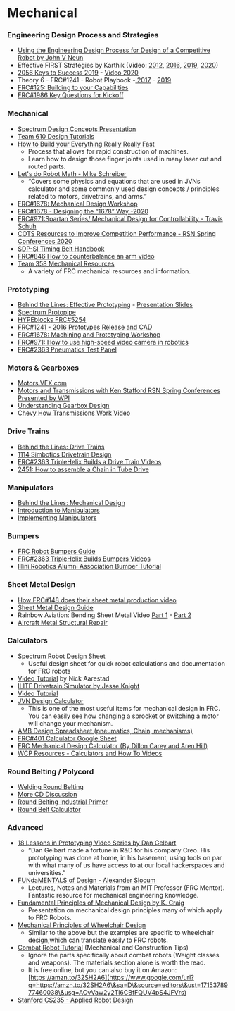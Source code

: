 # Mechanical

### Engineering Design Process and Strategies <a href="#h.r5ir8o8etar5" id="h.r5ir8o8etar5"></a>

* [Using the Engineering Design Process for Design of a Competitive Robot by ](https://www.google.com/url?q=https://people.clarkson.edu/\~jcarroll/FIRST/Engineering\_Design\_Process\_in\_Competition\_Robotics\_-\_PAPER.20091204.pdf\&sa=D\&source=editors\&ust=1715378977429490\&usg=AOvVaw2AIPdLR6TJ2Q97GB3JoVkX)[John V Neun](https://www.google.com/url?q=http://people.clarkson.edu/\~jcarroll/FIRST/Using\_a\_WOT\_for\_Competition\_Robot\_Design.jv.11252008.pdf\&sa=D\&source=editors\&ust=1715378977429780\&usg=AOvVaw21MOfzzlngO2jwcf7AjJC8)
* Effective FIRST Strategies by Karthik (Video: [2012](https://www.google.com/url?q=http://www.youtube.com/watch?feature%3Dplayer\_embedded%26v%3DApk\_X-maRf8\&sa=D\&source=editors\&ust=1715378977430253\&usg=AOvVaw1q6w7\_DXbIYF8ZmMPaK690), [201](https://www.google.com/url?q=https://www.youtube.com/watch?v%3DsJOfH-lomEQ\&sa=D\&source=editors\&ust=1715378977430537\&usg=AOvVaw2Gc4U5gTcGuLiYR4tl0sBI)[6](https://www.google.com/url?q=https://www.youtube.com/watch?v%3DsJOfH-lomEQ\&sa=D\&source=editors\&ust=1715378977430738\&usg=AOvVaw2TWyrjUd-9EuArZxelDQ0A), [2019](https://www.google.com/url?q=https://www.youtube.com/watch?v%3DZI6QJpVO4Eo\&sa=D\&source=editors\&ust=1715378977430996\&usg=AOvVaw1e8gr6p8k7efpuH0SU4oMS), [2020](https://www.google.com/url?q=https://www.youtube.com/watch?v%3DxJYv7uxXMn0\&sa=D\&source=editors\&ust=1715378977431276\&usg=AOvVaw2koFhyHXNmvL1TpEP6fUgY))
* [2056 Keys to Success 2019](https://www.google.com/url?q=https://docs.google.com/viewerng/viewer?url%3Dhttp%253A%252F%252F2056.ca%252Fwp-content%252Fuploads%252F2017%252F10%252F2056-Team-Presentation-2017.pdf\&sa=D\&source=editors\&ust=1715378977431724\&usg=AOvVaw2F7fVVjzRcyOD9MFxR68r0) - [Video 2020](https://www.google.com/url?q=https://www.youtube.com/watch?v%3Dn-wsABuUbr8\&sa=D\&source=editors\&ust=1715378977431986\&usg=AOvVaw0ibhUY9eOOBQNbupyVJpUD)
* Theory 6 - FRC#1241 - Robot Playbook  -[ ](https://www.google.com/url?q=https://drive.google.com/file/d/0BwvyTH6hACHhWm5YNE5yaVFudzA/view\&sa=D\&source=editors\&ust=1715378977432448\&usg=AOvVaw3kELew-cznrxhHMgyz8SZy)[2017](https://www.google.com/url?q=https://drive.google.com/file/d/0BwvyTH6hACHhWm5YNE5yaVFudzA/view\&sa=D\&source=editors\&ust=1715378977432682\&usg=AOvVaw2GF8xAqf-CoOz\_nOBBljwF) -  [2019](https://www.google.com/url?q=https://docs.wixstatic.com/ugd/0470e2\_a5c58513b8d1446490efecfc1156e422.pdf\&sa=D\&source=editors\&ust=1715378977433000\&usg=AOvVaw2mng7Pq-pARaH2IRA3LCEj)
* [FRC#125: Building to your Capabilities](https://www.google.com/url?q=https://static1.squarespace.com/static/586e6c73b3db2bba412e767c/t/59b4b8216f4ca36cb5fde575/1505015855772/Building%2BTo%2BYour%2BCapabilities.pdf\&sa=D\&source=editors\&ust=1715378977433471\&usg=AOvVaw3t8iDaFqkGIQfSAtm84XwF)
* [FRC#1986 Key Questions for Kickoff](https://www.google.com/url?q=https://www.chiefdelphi.com/media/papers/3418\&sa=D\&source=editors\&ust=1715378977433848\&usg=AOvVaw3Did2SwBo0jNsMPoRb1qRu)

### Mechanical <a href="#h.ro96u34b9b61" id="h.ro96u34b9b61"></a>

* [Spectrum Design Concepts Presentation](https://www.google.com/url?q=http://design.spectrum3847.org\&sa=D\&source=editors\&ust=1715378977434443\&usg=AOvVaw3qyJL10Rd3D0l15oOqnxZh)
* [Team 610 Design Tutorials](https://www.google.com/url?q=http://www.team610.com/wp-content/uploads/2014/03/Design-TutorialsRev10.pdf\&sa=D\&source=editors\&ust=1715378977434838\&usg=AOvVaw1IsY33RqU6fXUZ1LHnU2ny)
* [How to Build your Everything Really Really Fast](https://www.google.com/url?q=http://www.instructables.com/id/How-to-Build-your-Everything-Really-Really-Fast/\&sa=D\&source=editors\&ust=1715378977435252\&usg=AOvVaw2Qcula-kEZhOy6P6YXoyIs)
  * Process that allows for rapid construction of machines.
  * Learn how to design those finger joints used in many laser cut and routed parts.
* [Let's do Robot Math - Mike Schreiber](https://www.google.com/url?q=https://www.chiefdelphi.com/t/paper-lets-do-robot-math/182021?u%3Dallengregoryiv\&sa=D\&source=editors\&ust=1715378977435944\&usg=AOvVaw3gbUHJ8K09dsDwvdoUm9pR)
  * “Covers some physics and equations that are used in JVNs calculator and some commonly used design concepts / principles related to motors, drivetrains, and arms.”
* [FRC#1678: Mechanical Design Workshop](https://www.google.com/url?q=https://www.youtube.com/watch?v%3DzFDEgpA4t\_Y%26index%3D1%26list%3DPL6j32uphg3L-Waf6DAdlYr-cV2GxNqfge\&sa=D\&source=editors\&ust=1715378977436621\&usg=AOvVaw269xY14tkbkqsgMLmN\_Bpo)
* [FRC#1678 - Designing the “1678” Way -2020](https://www.google.com/url?q=https://www.youtube.com/watch?v%3DHBOvJ3KL2n8\&sa=D\&source=editors\&ust=1715378977436997\&usg=AOvVaw03qgcvogLaZ4pSXH70H3eL)&#x20;
* [FRC#971:Spartan Series/ Mechanical Design for Controllability - Travis Schuh](https://www.google.com/url?q=https://www.youtube.com/watch?v%3DVNfFn-gcfFI%26list%3DPLk1Mm-3aieXWa0eyDP1\_MahuzqhVsDQXd%26index%3D0\&sa=D\&source=editors\&ust=1715378977437451\&usg=AOvVaw3wCQSkNcf87vPz7vYaSvjU)
* [COTS Resources to Improve Competition Performance - RSN Spring Conferences 2020](https://www.google.com/url?q=https://www.youtube.com/watch?v%3DEhuyeAE\_rfI\&sa=D\&source=editors\&ust=1715378977437812\&usg=AOvVaw0m7kuNtQs8vakD1MJwbbE8)
* [SDP-SI Timing Belt Handbook](https://www.google.com/url?q=http://www.sdp-si.com/D265/PDF/D265T003.pdf\&sa=D\&source=editors\&ust=1715378977438227\&usg=AOvVaw1tew1MLPR7uXEnv07lZjeK)
* [FRC#846 How to counterbalance an arm video](https://www.google.com/url?q=https://www.youtube.com/watch?v%3DOdmpYBSMWzM\&sa=D\&source=editors\&ust=1715378977438599\&usg=AOvVaw1Ym80B1j4lNt7ZHhIhhKn\_)
* [Team 358 Mechanical Resources](https://www.google.com/url?q=http://www.team358.org/files/mechanical/\&sa=D\&source=editors\&ust=1715378977438960\&usg=AOvVaw2rju02wB\_uoio\_E5dr9ERz)
  * A variety of FRC mechanical resources and information.

### Prototyping

* [Behind the Lines: Effective Prototyping](https://www.google.com/url?q=https://www.youtube.com/watch?v%3DToZ819hR2mQ%26list%3DPLIY-TB1MAu-X9ZcNqt-ot6\_JM2Z02zZ6L%26index%3D9\&sa=D\&source=editors\&ust=1715378977439583\&usg=AOvVaw0y94Ai5ukE2TjiLdHAxi\_8) - [Presentation Slides](https://www.google.com/url?q=https://www.firstinspires.org/sites/default/files/uploads/resource\_library/frc/team-resources/behind-the-lines/2015/s03e03-effective-prototyping-techniques.pdf\&sa=D\&source=editors\&ust=1715378977439936\&usg=AOvVaw1nqolwIhssHKT4vWUEYvUH)
* [Spectrum Protopipe](https://www.google.com/url?q=http://blog.spectrum3847.org/2018/12/protopipe-rapid-prototyping-system.html\&sa=D\&source=editors\&ust=1715378977440345\&usg=AOvVaw1-IzAvA9wRFdzfAZflT0Mt)
* [HYPEblocks FRC#5254](https://www.google.com/url?q=https://www.chiefdelphi.com/t/team-5254-3d-printed-prototyping-resources/335599\&sa=D\&source=editors\&ust=1715378977440745\&usg=AOvVaw12\_IvniwnjD00d5cw8VMh7)
* [FRC#1241 - 2016 Prototypes Release and CAD](https://www.google.com/url?q=https://www.chiefdelphi.com/forums/showthread.php?p%3D1594806\&sa=D\&source=editors\&ust=1715378977441118\&usg=AOvVaw3e9fEpQ-1fvH5RvZ4A9Jtc)&#x20;
* [FRC#1678: Machining and Prototyping Workshop](https://www.google.com/url?q=https://www.youtube.com/watch?v%3DyIonCvyEFks%26list%3DPL6j32uphg3L8HND8zB-YW-eLVzkcfWEHU\&sa=D\&source=editors\&ust=1715378977441534\&usg=AOvVaw3UMnwttGwPSxGi4sr48IlX)
* [FRC#971: How to use high-speed video camera in robotics](https://www.google.com/url?q=http://frc971.org/content/how-use-high-speed-video-camera-robotics\&sa=D\&source=editors\&ust=1715378977441911\&usg=AOvVaw31RclVNwCY1tVLDBxeGOie)
* [FRC#2363 Pneumatics Test Panel](https://www.google.com/url?q=https://youtu.be/UtFRnaXCpPE\&sa=D\&source=editors\&ust=1715378977442238\&usg=AOvVaw0078ORJJXlu\_xuVbeYDNc9)

### Motors & Gearboxes

* [Motors.VEX.com](https://www.google.com/url?q=http://motors.vex.com/\&sa=D\&source=editors\&ust=1715378977442697\&usg=AOvVaw324AqB8d3ZL3R55AeBohF3)
* [Motors and Transmissions with Ken Stafford RSN Spring Conferences Presented by WPI](https://www.google.com/url?q=https://www.youtube.com/watch?v%3D8GVGvLfkq0c\&sa=D\&source=editors\&ust=1715378977443031\&usg=AOvVaw3zh8EIsx0imqdsIJN-hgNs)
* [Understanding Gearbox Design](https://www.google.com/url?q=http://www.instructables.com/id/Understanding-Motor-and-Gearbox-Design/\&sa=D\&source=editors\&ust=1715378977443419\&usg=AOvVaw3KEqCt-D9Xp0CWeGXTFSk1)
* [Chevy How Transmissions Work Video](https://www.google.com/url?q=http://www.youtube.com/watch?v%3DaFvj6RQOLtM\&sa=D\&source=editors\&ust=1715378977443779\&usg=AOvVaw1pQXXglQa8OKaiLHT-MsdF)

### Drive Trains

* [Behind the Lines: Drive Trains](https://www.google.com/url?q=https://www.youtube.com/watch?v%3D6lmKLTZZLBE%26list%3DPLIY-TB1MAu-X9ZcNqt-ot6\_JM2Z02zZ6L%26index%3D16\&sa=D\&source=editors\&ust=1715378977444293\&usg=AOvVaw0gXmNgI-VuTEcjZHKfzHJA)
* [1114 Simbotics Drivetrain Design](https://www.google.com/url?q=https://www.simbotics.org/wp-content/uploads/2019/12/simbotseminarseries-drivetraindesign.pdf\&sa=D\&source=editors\&ust=1715378977444706\&usg=AOvVaw3\_cnU117OA8AlCFrSsfXZu)
* [FRC#2363 TripleHelix Builds a Drive Train Videos](https://www.google.com/url?q=https://www.youtube.com/playlist?list%3DPLbBZ-oKrRYExCYsFqlcJ2oQWYFoc8wnu6\&sa=D\&source=editors\&ust=1715378977445112\&usg=AOvVaw3FGei2LGchVBYru3p4dKrj)
* [2451: How to assemble a Chain in Tube Drive](https://www.google.com/url?q=https://www.chiefdelphi.com/t/paper-2017-pwnage-chain-in-tube-assembly-work-instruction/168712\&sa=D\&source=editors\&ust=1715378977445539\&usg=AOvVaw0sKlh3qWdz6yq9QacSG\_0b)

### Manipulators

* [Behind the Lines: Mechanical Design](https://www.google.com/url?q=https://www.youtube.com/watch?v%3DNPPWBnALAXs%26list%3DPLIY-TB1MAu-X9ZcNqt-ot6\_JM2Z02zZ6L%26index%3D11\&sa=D\&source=editors\&ust=1715378977446084\&usg=AOvVaw0h-6Lbf46VJFiK9dudckjZ)
* [Introduction to Manipulators](https://www.google.com/url?q=http://www.instructables.com/id/Introduction-to-Manipulators/\&sa=D\&source=editors\&ust=1715378977446471\&usg=AOvVaw2CNhqJ6h5\_P8dsjvmTU0Sy)
* [Implementing Manipulators](https://www.google.com/url?q=http://www.instructables.com/id/Implementing-Manipulators-in-Competition-Robotics/\&sa=D\&source=editors\&ust=1715378977446889\&usg=AOvVaw1OOwl310cfDLHYYZ3FGN90)

### Bumpers

* [FRC Robot Bumpers Guide](https://www.google.com/url?q=https://www.chiefdelphi.com/media/papers/3437?\&sa=D\&source=editors\&ust=1715378977447398\&usg=AOvVaw2B\_ww4UFLVzBMJe5DF6zhu)
* [FRC#2363 TripleHelix Builds Bumpers Videos](https://www.google.com/url?q=https://www.youtube.com/playlist?list%3DPLbBZ-oKrRYEw7BPqCIbXKyx2CEwIw0FKK\&sa=D\&source=editors\&ust=1715378977447828\&usg=AOvVaw2kI\_5nJnY-7xuWM7JmQ9AS)
* [Illini Robotics Alumni Association Bumper Tutorial](https://www.google.com/url?q=https://www.youtube.com/watch?v%3DUny8tTLfOzc\&sa=D\&source=editors\&ust=1715378977448215\&usg=AOvVaw1qwUmsp\_YR26ATI8YJQ6si)

### Sheet Metal Design

* [How FRC#148 does their sheet metal production video](https://www.google.com/url?q=https://www.youtube.com/watch?v%3DLPeA94gEtp0\&sa=D\&source=editors\&ust=1715378977448751\&usg=AOvVaw2B93lQYBuJh3uTmplVT21q)
* [Sheet Metal Design Guide](https://www.google.com/url?q=https://geomiq.com/sheet-metal-design-guide/\&sa=D\&source=editors\&ust=1715378977449140\&usg=AOvVaw1Mgkb-I0JjORmpt21V6rLN)
* Rainbow Aviation: Bending Sheet Metal Video [Part 1](https://www.google.com/url?q=https://www.youtube.com/watch?v%3D31sCFJ7p4pA\&sa=D\&source=editors\&ust=1715378977449544\&usg=AOvVaw3XdPuH9vTq0AvwjXft5RhS) - [Part 2](https://www.google.com/url?q=https://www.youtube.com/watch?v%3D\_dwT7UMX9x4\&sa=D\&source=editors\&ust=1715378977449831\&usg=AOvVaw0m9S52CLvSsXip8rwVkkTD)
* [Aircraft Metal Structural Repair](https://www.google.com/url?q=https://www.sweethaven02.com/Aviation/MaintHandbook/ama\_Ch04.pdf\&sa=D\&source=editors\&ust=1715378977450248\&usg=AOvVaw1zr4KiZz97OMyFBITNtUyb)

### Calculators

* [Spectrum Robot Design Sheet](https://www.google.com/url?q=http://designsheet.spectrum3847.org\&sa=D\&source=editors\&ust=1715378977450733\&usg=AOvVaw1GznjUIgMeZ7GEuL8qsI8U)
  * Useful design sheet for quick robot calculations and documentation for FRC robots
* [Video Tutorial](https://www.google.com/url?q=https://www.youtube.com/watch?v%3D1P4QpDowVY8%26feature%3Dyoutu.be\&sa=D\&source=editors\&ust=1715378977451256\&usg=AOvVaw3scXvsM4AbPiqyFLd-AFo5) by Nick Aarestad
* [ILITE Drivetrain Simulator by Jesse Knight](https://www.google.com/url?q=https://www.chiefdelphi.com/t/ilite-drivetrain-simulator-v2020/369188\&sa=D\&source=editors\&ust=1715378977451737\&usg=AOvVaw3G26mY\_IFP5EQMY0Zzwi0P)
* [Video Tutorial](https://www.google.com/url?q=https://www.youtube.com/watch?v%3DG7lGIX64PGA\&sa=D\&source=editors\&ust=1715378977452144\&usg=AOvVaw1MrmUaxk3KLHDa86XAnUwf)
* [JVN Design Calculator](https://www.google.com/url?q=https://www.chiefdelphi.com/media/papers/3188\&sa=D\&source=editors\&ust=1715378977452506\&usg=AOvVaw3B2lJUuSRikbbeQ\_DFl10A)
  * This is one of the most useful items for mechanical design in FRC. You can easily see how changing a sprocket or switching a motor will change your mechanism.
* [AMB Design Spreadsheet (pneumatics, Chain, mechanisms)](https://www.google.com/url?q=https://www.chiefdelphi.com/t/amb-design-spreadsheet-v4/360145\&sa=D\&source=editors\&ust=1715378977453046\&usg=AOvVaw3W9nnHe8FhVB8MjwQ7lfFW)
* [FRC#401 Calculator Google Sheet](https://www.google.com/url?q=http://calc.team401.org/\&sa=D\&source=editors\&ust=1715378977453407\&usg=AOvVaw0FcFlnYImk27ANLYZrduyV)
* [FRC Mechanical Design Calculator (By Dillon Carey and Aren Hill)](https://www.google.com/url?q=https://docs.google.com/spreadsheets/d/1uEA8RjxV64DL5BPOrp9urf1dKo35vVvBNfcR9x42CUo/edit%23gid%3D124582671\&sa=D\&source=editors\&ust=1715378977453853\&usg=AOvVaw2jv5azEb1FfOtegUCYnnd7)
* [WCP Resources - Calculators and How To Videos](https://www.google.com/url?q=http://www.wcproducts.net/resources/\&sa=D\&source=editors\&ust=1715378977454217\&usg=AOvVaw3vDijVkIe3j1Yq53t\_qFxd)

### Round Belting / Polycord

* [Welding Round Belting](https://www.google.com/url?q=https://www.chiefdelphi.com/t/round-belt-material/147080/10\&sa=D\&source=editors\&ust=1715378977454778\&usg=AOvVaw1eer3JWf41ga4iFXnBuXh1)
* [More CD Discussion](https://www.google.com/url?q=https://www.chiefdelphi.com/t/round-belting-solid-vs-hollow-polycord-vs-mcmaster/92554\&sa=D\&source=editors\&ust=1715378977455159\&usg=AOvVaw1NVqeJiwYR7FjeBqo-K81S)
* [Round Belting Industrial Primer](https://www.google.com/url?q=https://www.globalspec.com/learnmore/motion\_controls/power\_transmission\_mechanical/round\_o\_ring\_belts\&sa=D\&source=editors\&ust=1715378977455583\&usg=AOvVaw3XgXdsy\_OuEO5ltBdCqd5M)
* [Round Belt Calculator](https://www.google.com/url?q=https://www.durabelt.com/crosssectioncalcinfo.php\&sa=D\&source=editors\&ust=1715378977456085\&usg=AOvVaw1NGPolUsJljzdgU12s63ku)

### Advanced

* [18 Lessons in Prototyping Video Series by Dan Gelbart](https://www.google.com/url?q=https://makezine.com/2015/03/20/18-lessons-smart-prototyping-self-made-billionaire/\&sa=D\&source=editors\&ust=1715378977456800\&usg=AOvVaw1DGTnKuKZB7pqoBlMHd41A)
  * “Dan Gelbart made a fortune in R\&D for his company Creo. His prototyping was done at home, in his basement, using tools on par with what many of us have access to at our local hackerspaces and universities.”
* [FUNdaMENTALS of Design - Alexander Slocum](https://www.google.com/url?q=http://web.mit.edu/2.75/fundamentals/FUNdaMENTALS.html\&sa=D\&source=editors\&ust=1715378977457541\&usg=AOvVaw1A4gktiqBlaGgJioicBlnb)
  * Lectures, Notes and Materials from an MIT Professor (FRC Mentor). Fantastic resource for mechanical engineering knowledge.
* [Fundamental Principles of Mechanical Design by K. Craig](https://www.google.com/url?q=http://downloads.deusm.com/designnews/FundamentalDesignPrinciplesKCC10-24-2011.pdf\&sa=D\&source=editors\&ust=1715378977458172\&usg=AOvVaw2sYWAbKjWQJFYWwUG0sKa6)
  * Presentation on mechanical design principles many of which apply to FRC Robots.
* [Mechanical Principles of Wheelchair Design](https://www.google.com/url?q=http://web.mit.edu/awinter/www/Documents/Wheelchair%2520Manual-Final.pdf\&sa=D\&source=editors\&ust=1715378977458831\&usg=AOvVaw16H5caNv-gppBcTcj0sV-m)
  * Similar to the above but the examples are specific to wheelchair design,which can translate easily to FRC robots.
* [Combat Robot Tutorial](https://www.google.com/url?q=http://www.riobotz.com.br/riobotz\_combot\_tutorial.pdf\&sa=D\&source=editors\&ust=1715378977459509\&usg=AOvVaw04HNK\_4iqe8YqxYQq\_7PUH) (Mechanical and Construction Tips)
  * Ignore the parts specifically about combat robots (Weight classes and weapons). The materials section alone is worth the read.
  * It is free online, but you can also buy it on Amazon: [https://amzn.to/32SH2A6](https://www.google.com/url?q=https://amzn.to/32SH2A6\&sa=D\&source=editors\&ust=1715378977460038\&usg=AOvVaw2y2Tl6CBfFQUV4pS4JFVrs)
* [Stanford CS235 - Applied Robot Design](https://www.google.com/url?q=https://www.youtube.com/playlist?list%3DPLN1iOWWHLJz3ndzRIvpbby75G2\_2pYYrL\&sa=D\&source=editors\&ust=1715378977460471\&usg=AOvVaw3aWKonKxe11YpNSjSI-M87)
